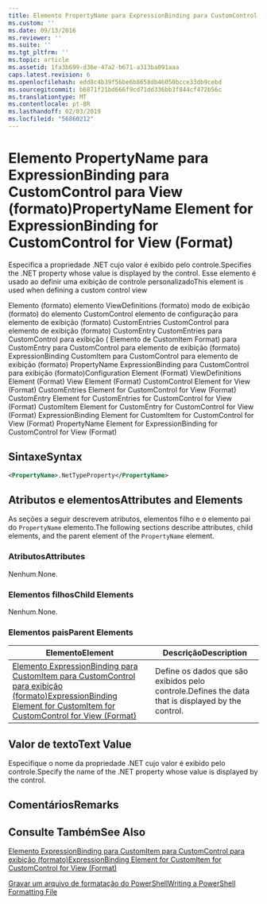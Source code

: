 ```yaml
---
title: Elemento PropertyName para ExpressionBinding para CustomControl para exibição (formato) | Microsoft Docs
ms.custom: ''
ms.date: 09/13/2016
ms.reviewer: ''
ms.suite: ''
ms.tgt_pltfrm: ''
ms.topic: article
ms.assetid: 1fa3b699-d36e-47a2-b671-a313ba091aaa
caps.latest.revision: 6
ms.openlocfilehash: edd8c4b39f56be6b8658db46050bcce33db9cebd
ms.sourcegitcommit: b6871f21bd666f9cd71dd336bb3f844cf472b56c
ms.translationtype: MT
ms.contentlocale: pt-BR
ms.lasthandoff: 02/03/2019
ms.locfileid: "56860212"
---
```

# <a name="propertyname-element-for-expressionbinding-for-customcontrol-for-view-format"></a><span data-ttu-id="357f2-102">Elemento PropertyName para ExpressionBinding para CustomControl para View (formato)</span><span class="sxs-lookup"><span data-stu-id="357f2-102">PropertyName Element for ExpressionBinding for CustomControl for View (Format)</span></span>

<span data-ttu-id="357f2-103">Especifica a propriedade .NET cujo valor é exibido pelo controle.</span><span class="sxs-lookup"><span data-stu-id="357f2-103">Specifies the .NET property whose value is displayed by the control.</span></span> <span data-ttu-id="357f2-104">Esse elemento é usado ao definir uma exibição de controle personalizado</span><span class="sxs-lookup"><span data-stu-id="357f2-104">This element is used when defining a custom control view</span></span>

<span data-ttu-id="357f2-105">Elemento (formato) elemento ViewDefinitions (formato) modo de exibição (formato) do elemento CustomControl elemento de configuração para elemento de exibição (formato) CustomEntries CustomControl para elemento de exibição (formato) CustomEntry CustomEntries para CustomControl para exibição ( Elemento de CustomItem Format) para CustomEntry para CustomControl para elemento de exibição (formato) ExpressionBinding CustomItem para CustomControl para elemento de exibição (formato) PropertyName ExpressionBinding para CustomControl para exibição (formato)</span><span class="sxs-lookup"><span data-stu-id="357f2-105">Configuration Element (Format) ViewDefinitions Element (Format) View Element (Format) CustomControl Element for View (Format) CustomEntries Element for CustomControl for View (Format) CustomEntry Element for CustomEntries for CustomControl for View (Format) CustomItem Element for CustomEntry for CustomControl for View (Format) ExpressionBinding Element for CustomItem for CustomControl for View (Format) PropertyName Element for ExpressionBinding for CustomControl for View (Format)</span></span>

## <a name="syntax"></a><span data-ttu-id="357f2-106">Sintaxe</span><span class="sxs-lookup"><span data-stu-id="357f2-106">Syntax</span></span>

```xml
<PropertyName>.NetTypeProperty</PropertyName>
```

## <a name="attributes-and-elements"></a><span data-ttu-id="357f2-107">Atributos e elementos</span><span class="sxs-lookup"><span data-stu-id="357f2-107">Attributes and Elements</span></span>

<span data-ttu-id="357f2-108">As seções a seguir descrevem atributos, elementos filho e o elemento pai do `PropertyName` elemento.</span><span class="sxs-lookup"><span data-stu-id="357f2-108">The following sections describe attributes, child elements, and the parent element of the `PropertyName` element.</span></span>

### <a name="attributes"></a><span data-ttu-id="357f2-109">Atributos</span><span class="sxs-lookup"><span data-stu-id="357f2-109">Attributes</span></span>

<span data-ttu-id="357f2-110">Nenhum.</span><span class="sxs-lookup"><span data-stu-id="357f2-110">None.</span></span>

### <a name="child-elements"></a><span data-ttu-id="357f2-111">Elementos filhos</span><span class="sxs-lookup"><span data-stu-id="357f2-111">Child Elements</span></span>

<span data-ttu-id="357f2-112">Nenhum.</span><span class="sxs-lookup"><span data-stu-id="357f2-112">None.</span></span>

### <a name="parent-elements"></a><span data-ttu-id="357f2-113">Elementos pais</span><span class="sxs-lookup"><span data-stu-id="357f2-113">Parent Elements</span></span>

|<span data-ttu-id="357f2-114">Elemento</span><span class="sxs-lookup"><span data-stu-id="357f2-114">Element</span></span>|<span data-ttu-id="357f2-115">Descrição</span><span class="sxs-lookup"><span data-stu-id="357f2-115">Description</span></span>|
|-------------|-----------------|
|[<span data-ttu-id="357f2-116">Elemento ExpressionBinding para CustomItem para CustomControl para exibição (formato)</span><span class="sxs-lookup"><span data-stu-id="357f2-116">ExpressionBinding Element for CustomItem for CustomControl for View (Format)</span></span>](./expressionbinding-element-for-customitem-for-customcontrol-for-view-format.md)|<span data-ttu-id="357f2-117">Define os dados que são exibidos pelo controle.</span><span class="sxs-lookup"><span data-stu-id="357f2-117">Defines the data that is displayed by the control.</span></span>|

## <a name="text-value"></a><span data-ttu-id="357f2-118">Valor de texto</span><span class="sxs-lookup"><span data-stu-id="357f2-118">Text Value</span></span>

<span data-ttu-id="357f2-119">Especifique o nome da propriedade .NET cujo valor é exibido pelo controle.</span><span class="sxs-lookup"><span data-stu-id="357f2-119">Specify the name of the .NET property whose value is displayed by the control.</span></span>

## <a name="remarks"></a><span data-ttu-id="357f2-120">Comentários</span><span class="sxs-lookup"><span data-stu-id="357f2-120">Remarks</span></span>

## <a name="see-also"></a><span data-ttu-id="357f2-121">Consulte Também</span><span class="sxs-lookup"><span data-stu-id="357f2-121">See Also</span></span>

[<span data-ttu-id="357f2-122">Elemento ExpressionBinding para CustomItem para CustomControl para exibição (formato)</span><span class="sxs-lookup"><span data-stu-id="357f2-122">ExpressionBinding Element for CustomItem for CustomControl for View (Format)</span></span>](./expressionbinding-element-for-customitem-for-customcontrol-for-view-format.md)

[<span data-ttu-id="357f2-123">Gravar um arquivo de formatação do PowerShell</span><span class="sxs-lookup"><span data-stu-id="357f2-123">Writing a PowerShell Formatting File</span></span>](./writing-a-powershell-formatting-file.md)
